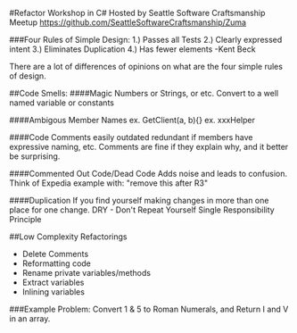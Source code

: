#Refactor Workshop in C#
Hosted by Seattle Software Craftsmanship Meetup
https://github.com/SeattleSoftwareCraftsmanship/Zuma

###Four Rules of Simple Design:
1.) Passes all Tests
2.) Clearly expressed intent
3.) Eliminates Duplication
4.) Has fewer elements
  -Kent Beck

There are a lot of differences of opinions on what are the four simple rules of design.

##Code Smells:
####Magic Numbers or Strings, or etc.
Convert to a well named variable or constants

####Ambigous Member Names
ex. GetClient(a, b){}
ex. xxxHelper

####Code Comments
easily outdated
redundant if members have expressive naming, etc.
Comments are fine if they explain why, and it better be surprising.

####Commented Out Code/Dead Code
Adds noise and leads to confusion.
Think of Expedia example with:
"remove this after R3"

####Duplication
If you find yourself making changes in more than one place for one change.
DRY - Don't Repeat Yourself
Single Responsibility Principle

##Low Complexity Refactorings
- Delete Comments
- Reformatting code
- Rename private variables/methods
- Extract variables
- Inlining variables

###Example Problem:
Convert 1 & 5 to Roman Numerals, and
Return I and V in an array.
